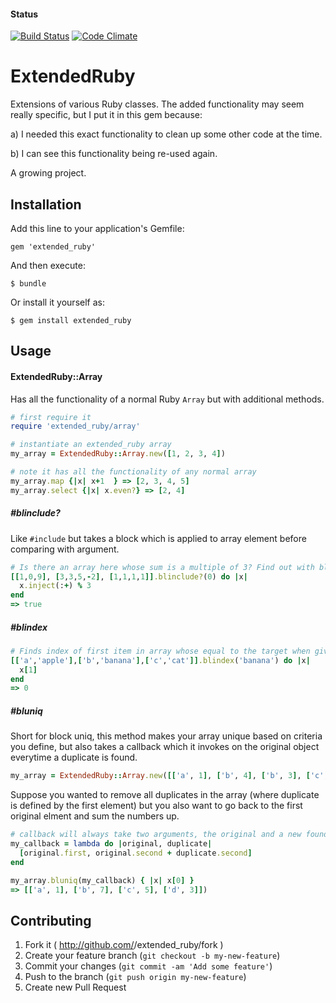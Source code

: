 #### Status
[![Build Status](https://travis-ci.org/StevenJL/extended_ruby.svg?branch=master)](https://travis-ci.org/StevenJL/extended_ruby)
[![Code Climate](https://codeclimate.com/github/StevenJL/extended_ruby/badges/gpa.svg)](https://codeclimate.com/github/StevenJL/extended_ruby)

# ExtendedRuby

Extensions of various Ruby classes. The added functionality may seem really specific, but I put it in this gem because:

a) I needed this exact functionality to clean up some other code at the time. 

b) I can see this functionality being re-used again.

A growing project.


## Installation

Add this line to your application's Gemfile:

    gem 'extended_ruby'

And then execute:

    $ bundle

Or install it yourself as:

    $ gem install extended_ruby

## Usage

#### ExtendedRuby::Array
Has all the functionality of a normal Ruby `Array` but with additional methods.

```ruby
# first require it
require 'extended_ruby/array'

# instantiate an extended_ruby array
my_array = ExtendedRuby::Array.new([1, 2, 3, 4])

# note it has all the functionality of any normal array
my_array.map {|x| x+1  } => [2, 3, 4, 5]
my_array.select {|x| x.even?} => [2, 4]
```

##### #blinclude?
Like `#include` but takes a block which is applied to array element before comparing with argument.
```ruby
# Is there an array here whose sum is a multiple of 3? Find out with blinclude?
[[1,0,9], [3,3,5,-2], [1,1,1,1]].blinclude?(0) do |x|
  x.inject(:+) % 3  
end
=> true
```

##### #blindex
```ruby
# Finds index of first item in array whose equal to the target when given block is applied to the item
[['a','apple'],['b','banana'],['c','cat']].blindex('banana') do |x|
  x[1]
end
=> 0
```

##### #bluniq
Short for block uniq, this method makes your array unique based on criteria you define, but also takes a callback which it invokes
on the original object everytime a duplicate is found.

```ruby
my_array = ExtendedRuby::Array.new([['a', 1], ['b', 4], ['b', 3], ['c', 5], ['d', 1], ['d', 2]])
```
Suppose you wanted to remove all duplicates in the array (where duplicate is defined by the first element) but you also want to go back to the first original elment and sum the numbers up.

```ruby
# callback will always take two arguments, the original and a new found duplicate
my_callback = lambda do |original, duplicate| 
  [original.first, original.second + duplicate.second]
end 

my_array.bluniq(my_callback) { |x| x[0] }
=> [['a', 1], ['b', 7], ['c', 5], ['d', 3]])
```

## Contributing

1. Fork it ( http://github.com/<my-github-username>/extended_ruby/fork )
2. Create your feature branch (`git checkout -b my-new-feature`)
3. Commit your changes (`git commit -am 'Add some feature'`)
4. Push to the branch (`git push origin my-new-feature`)
5. Create new Pull Request
